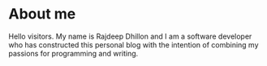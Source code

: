 # About me

Hello visitors. My name is Rajdeep Dhillon and I am a software developer who has constructed this personal blog with the intention of combining my passions for programming and writing. 